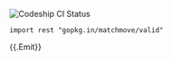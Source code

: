 ![Codeship CI Status](https://codeship.com/projects/962c61c0-0d4f-0135-6fa4-7a76774b6ff8/status?branch=master)

    import rest "gopkg.in/matchmove/valid"

{{.Emit}}
